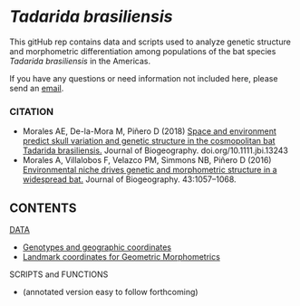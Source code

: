 *Tadarida brasiliensis* 
=======
This gitHub rep contains data and scripts used to analyze genetic structure and morphometric differentiation among populations of the bat species *Tadarida brasiliensis* in the Americas. 

If you have any questions or need information not included here, please send an [email](ariadna.biologia@gmail.com).

### CITATION
- Morales AE, De-la-Mora M, Piñero D (2018) [Space and environment predict skull variation and genetic structure in the cosmopolitan bat Tadarida brasiliensis.](https://onlinelibrary.wiley.com/doi/full/10.1111/jbi.13243) Journal of Biogeography. doi.org/10.1111.jbi.13243 
- Morales A, Villalobos F, Velazco PM, Simmons NB, Piñero D (2016) [Environmental niche drives genetic and morphometric structure in a widespread bat.](https://onlinelibrary.wiley.com/doi/abs/10.1111/jbi.12666) Journal of Biogeography. 43:1057–1068.

## CONTENTS

[DATA](https://github.com/ariadnamorales/Tadarida_brasiliensis/tree/master/Data)
- [Genotypes and geographic coordinates](https://github.com/ariadnamorales/Tadarida_brasiliensis/tree/master/Data/Micros_data)
- [Landmark coordinates for Geometric Morphometrics](https://github.com/ariadnamorales/Tadarida_brasiliensis/tree/master/Data/GMM_data)

SCRIPTS and FUNCTIONS 
- (annotated version easy to follow forthcoming)


